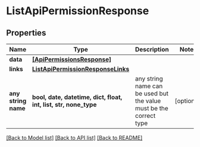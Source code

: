 # ListApiPermissionResponse


## Properties
Name | Type | Description | Notes
------------ | ------------- | ------------- | -------------
**data** | [**[ApiPermissionsResponse]**](ApiPermissionsResponse.md) |  | 
**links** | [**ListApiPermissionResponseLinks**](ListApiPermissionResponseLinks.md) |  | 
**any string name** | **bool, date, datetime, dict, float, int, list, str, none_type** | any string name can be used but the value must be the correct type | [optional]

[[Back to Model list]](../README.md#documentation-for-models) [[Back to API list]](../README.md#documentation-for-api-endpoints) [[Back to README]](../README.md)


